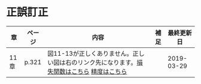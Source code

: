 # 正誤訂正

|章  |ページ  |内容　　　　　　　|補足|最終更新日|
|---|---|---|---|---|
|11章|p.321|図11-13が正しくありません。正しい図は右のリンク先になります。[損失関数はこちら](pdfs/fig11-13-1.pdf) [精度はこちら](pdfs/fig11-13-2.pdf)||2019-03-29|
